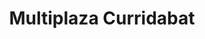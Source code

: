 ---
title: "Multiplaza Curridabat"
url: /curridabat/multiplaza-curridabat/
shop: centro comercial
---